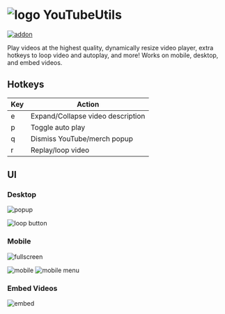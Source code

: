 # ![logo](https://addons.mozilla.org/user-media/addon_icons/2775/2775834-32.png) YouTubeUtils

[![addon](https://user-images.githubusercontent.com/585534/107280546-7b9b2a00-6a26-11eb-8f9f-f95932f4bfec.png)
](https://addons.mozilla.org/en-US/firefox/addon/youtubeutils/)

Play videos at the highest quality, dynamically resize video player, extra hotkeys to loop video
and autoplay, and more! Works on mobile, desktop, and embed videos.

## Hotkeys

| Key | Action                            |
| --- | --------------------------------- |
| e   | Expand/Collapse video description |
| p   | Toggle auto play                  |
| q   | Dismiss YouTube/merch popup       |
| r   | Replay/loop video                 |

## UI

### Desktop

![popup](https://addons.mozilla.org/user-media/previews/full/293/293184.png)

![loop button](https://addons.mozilla.org/user-media/previews/thumbs/277/277522.jpg)

### Mobile

![fullscreen](https://addons.mozilla.org/user-media/previews/thumbs/277/277616.jpg)

![mobile](https://addons.mozilla.org/user-media/previews/thumbs/277/277617.jpg)
![mobile menu](https://addons.mozilla.org/user-media/previews/thumbs/293/293202.jpg)

### Embed Videos

![embed](https://addons.mozilla.org/user-media/previews/thumbs/277/277520.jpg)
